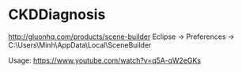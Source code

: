 # CKDDiagnosis

http://gluonhq.com/products/scene-builder
Eclipse -> Preferences ->
C:\Users\Minh\AppData\Local\SceneBuilder


Usage: https://www.youtube.com/watch?v=q5A-qW2eGKs